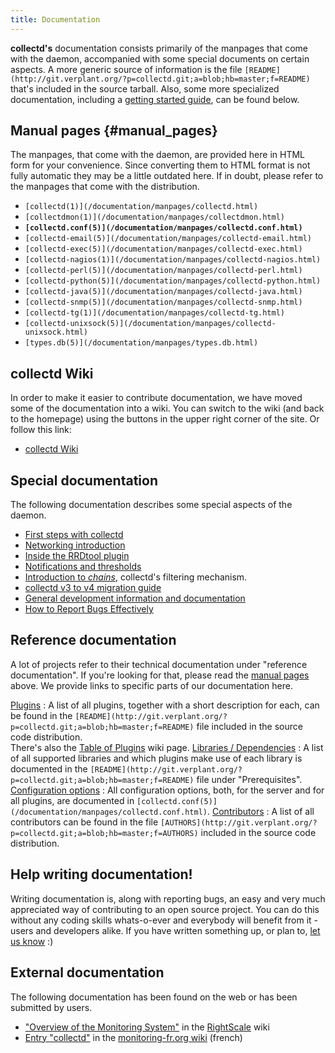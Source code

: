 ```yaml
---
title: Documentation
---
```

**collectd's** documentation consists primarily of the manpages that come
with the daemon, accompanied with some special documents on certain aspects. A more generic source of
information is the file
`[README](http://git.verplant.org/?p=collectd.git;a=blob;hb=master;f=README)` that's
included in the source tarball. Also, some more specialized documentation, including a
[getting started guide](/wiki/index.php/First_steps), can be found below.</p>

## Manual pages {#manual_pages}

The manpages, that come with the daemon, are provided here in HTML form for your convenience. Since
converting them to HTML format is not fully automatic they may be a little outdated here. If in doubt,
please refer to the manpages that come with the distribution.

*   `[collectd(1)](/documentation/manpages/collectd.html)`
*   `[collectdmon(1)](/documentation/manpages/collectdmon.html)`
*   **`[collectd.conf(5)](/documentation/manpages/collectd.conf.html)`**
*   `[collectd-email(5)](/documentation/manpages/collectd-email.html)`
*   `[collectd-exec(5)](/documentation/manpages/collectd-exec.html)`
*   `[collectd-nagios(1)](/documentation/manpages/collectd-nagios.html)`
*   `[collectd-perl(5)](/documentation/manpages/collectd-perl.html)`
*   `[collectd-python(5)](/documentation/manpages/collectd-python.html)`
*   `[collectd-java(5)](/documentation/manpages/collectd-java.html)`
*   `[collectd-snmp(5)](/documentation/manpages/collectd-snmp.html)`
*   `[collectd-tg(1)](/documentation/manpages/collectd-tg.html)`
*   `[collectd-unixsock(5)](/documentation/manpages/collectd-unixsock.html)`
*   `[types.db(5)](/documentation/manpages/types.db.html)`

## collectd Wiki

In order to make it easier to contribute documentation, we have moved some of the documentation into a
wiki. You can switch to the wiki (and back to the homepage) using the buttons in the upper right corner of
the site. Or follow this link:

*   [collectd Wiki](https://collectd.org/wiki/)

## Special documentation

The following documentation describes some special aspects of the daemon.

*   [First steps with collectd](/wiki/index.php/First_steps)
*   [Networking introduction](/wiki/index.php/Networking_introduction)
*   [Inside the RRDtool plugin](/wiki/index.php/Inside_the_RRDtool_plugin)
*   [Notifications and thresholds](/wiki/index.php/Notifications_and_thresholds)
*   [Introduction to <em>chains</em>](/wiki/index.php/Chains), <span class="collectd">collectd</span>'s filtering mechanism.
*   [collectd v3 to v4 migration guide](/wiki/index.php/V3_to_v4_migration_guide)
*   [General development information and documentation](dev-info.shtml)
*   [How to Report Bugs Effectively](http://www.chiark.greenend.org.uk/~sgtatham/bugs.html)

## Reference documentation

A lot of projects refer to their technical documentation under &quot;reference documentation&quot;. If
you're looking for that, please read the [manual pages](#manual_pages) above. We provide links
to specific parts of our documentation here.

[Plugins](http://git.verplant.org/?p=collectd.git;a=blob;hb=master;f=README)
:   A list of all plugins, together with a short description for each, can be found in the
    `[README](http://git.verplant.org/?p=collectd.git;a=blob;hb=master;f=README)`
    file included in the source code distribution.<br />
    There's also the [Table of Plugins](/wiki/index.php/Table_of_Plugins) wiki page.
[Libraries / Dependencies](http://git.verplant.org/?p=collectd.git;a=blob;hb=master;f=README)
:   A list of all supported libraries and which plugins make use of each library is documented in the
    `[README](http://git.verplant.org/?p=collectd.git;a=blob;hb=master;f=README)` file under
    &quot;Prerequisites&quot;.
[Configuration options](/documentation/manpages/collectd.conf.html)
:   All configuration options, both, for the server and for all plugins, are documented in
    `[collectd.conf(5)](/documentation/manpages/collectd.conf.html)`.
[Contributors](http://git.verplant.org/?p=collectd.git;a=blob;hb=master;f=AUTHORS)
:   A list of all contributors can be found in the file
    `[AUTHORS](http://git.verplant.org/?p=collectd.git;a=blob;hb=master;f=AUTHORS)`
    included in the source code distribution.

## Help writing documentation!

Writing documentation is, along with reporting bugs, an easy and very much appreciated way of
contributing to an open source project. You can do this without any coding skills whats-o-ever and
everybody will benefit from it&nbsp;- users and developers alike. If you have written something up, or
plan to, [let us know](/contact.shtml)&nbsp;:)

## External documentation

The following documentation has been found on the web or has been submitted by users.

*   [&quot;Overview of the Monitoring System&quot;](http://wiki.rightscale.com/2._References/01-RightScale/01-RightScale_Dashboard/04-General_Topics/Monitoring_System)
    in the [RightScale](http://www.rightscale.com/) wiki
*   [Entry &quot;collectd&quot;](http://wiki.monitoring-fr.org/nagios/integration/collectd)
    in the [monitoring-fr.org wiki](http://wiki.monitoring-fr.org/) (french)

<!-- vim: set sw=2 sts=2 ts=8 et tw=120 : -->
